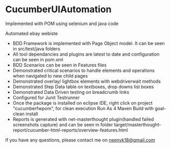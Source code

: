 # CucumberUIAutomation
Implemented with POM using selenium and java code


Automated ebay webiste
 - BDD Framework is implemented with Page Object model. It can be seen in src/test/java folders
 - All tool dependancies and plugins are latest to date and configuration can be seen in pom.xml
 - BDD Scenarios can be seen in Features files
 - Demonstrated critical scenarios to handle elements and operations when navigated to new child pages
 - Demonstrated overlay/ lightbox elements with webdriverwait methods
 - Demonstrated Step Data table on textboxes, drop downs list boxes 
 - Demonstrated Data Driven testing on breadcrumb links
 - Configured for Junit Testrunner
 - Once the package is installed on eclipse IDE, right click on project "cucumberfwpom", for clean execution Run As 4 Maven Build with goal- clean install  
 - Reports is generated with net-masterthought plugin(handled failed screenshots capture) and can be seen in folder target/masterthought-report/cucumber-html-reports/overview-features.html

If you have any questions, please contact me on neenyk18@gmail.com
